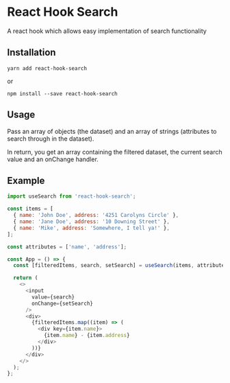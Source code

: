 # React Hook Search

A react hook which allows easy implementation of search functionality

## Installation

```
yarn add react-hook-search
```

or

```
npm install --save react-hook-search
```

## Usage

Pass an array of objects (the dataset) and an array of strings (attributes to search through in the dataset).

In return, you get an array containing the filtered dataset, the current search value and an onChange handler.

## Example

```javascript
import useSearch from 'react-hook-search';

const items = [
  { name: 'John Doe', address: '4251 Carolyns Circle' },
  { name: 'Jane Doe', address: '10 Downing Street' },
  { name: 'Mike', address: 'Somewhere, I tell ya!' },
];

const attributes = ['name', 'address'];

const App = () => {
  const [filteredItems, search, setSearch] = useSearch(items, attributes);

  return (
    <>
      <input
        value={search}
        onChange={setSearch}
      />
      <div>
        {filteredItems.map((item) => (
          <div key={item.name}>
            {item.name} - {item.address}
          </div>
        ))}
      </div>
    </>
  );
};
```
